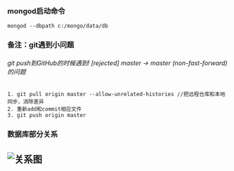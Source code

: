 <!--
 * @Author: your name
 * @Date: 2021-04-07 23:57:23
 * @LastEditTime: 2021-04-07 23:57:38
 * @LastEditors: Please set LastEditors
 * @Description: In User Settings Edit
 * @FilePath: \server\readme.md
-->

### mongod启动命令

```mongod
mongod --dbpath c:/mongo/data/db
```

### 备注：git遇到小问题

###### git push到GitHub的时候遇到! [rejected] master -> master (non-fast-forward)的问题
```
1. git pull origin master --allow-unrelated-histories //把远程仓库和本地同步，消除差异
2. 重新add和commit相应文件
3. git push origin master
```

### 数据库部分关系

![关系图](https://wx1.sinaimg.cn/mw1024/999777b7ly1gpfrkfl8n4j20sc0eit93.jpg)
----------------------------------------------------------------------------------
